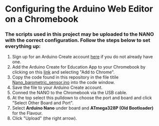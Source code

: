 # Configuring the Arduino Web Editor on a Chromebook

### The scripts used in this project may be uploaded to the NANO with the correct configuration.  Follow the steps below to set everything up:

1. Sign up for an Arduino Create account [here](https://login.arduino.cc/) if you do not already have one.
2. Add the Arduino Create for Education App to your Chromebook by clicking on this [link](https://chrome.google.com/webstore/detail/arduino-create-for-educat/elmgohdonjdampbcgefphnlchgocpaij) and selecting "Add to Chrome".
3. Copy the code found in this repository in the file titile [Nano_barometric_sensor.ino](url) into the code window.
4. Save the file to your Arduino Create account.
5. Conned the NANO to the Chromebook via the USB cable.
6. At the top select this pulldown to choose the port and board and click "Select Other Board and Port".
7. Select **Arduino Nano** under board and **ATmega328P (Old Bootloader)** for the Flavour.
8. Click "Upload" (the right arrow).
